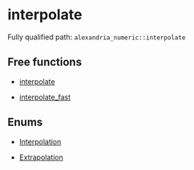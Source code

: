 # interpolate

Fully qualified path: `alexandria_numeric::interpolate`

## Free functions

- [interpolate](./alexandria_numeric-interpolate-interpolate.md)

- [interpolate_fast](./alexandria_numeric-interpolate-interpolate_fast.md)

## Enums

- [Interpolation](./alexandria_numeric-interpolate-Interpolation.md)

- [Extrapolation](./alexandria_numeric-interpolate-Extrapolation.md)

